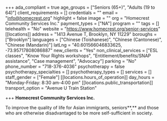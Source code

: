 +++
ada_compliant = true
age_groups = ["Seniors (65+)", "Adults (19 to 64)"]
client_requirements = []
credentials = ""
email = "info@homecrest.org"
highlight = false
image = ""
org = "Homecrest Community Services Inc."
payment_types = ["NA"]
program = ""
tags = []
telehealth = "No"
website = "https://www.homecrest.org/senior-services"
[[locations]]
address = "1413 Avenue T, Brooklyn, NY 11229"
boroughs = ["Brooklyn"]
languages = ["Chinese (Toishanese)", "Chinese (Cantonese)", "Chinese (Mandarin)"]
latLng = "40.601566046833625, -73.95717808086887"
new_clients = "Yes"
non_clinical_services = ["ESL classes", "Know Your Rights workshops", "Entitlement/benefits/SNAP assistance", "Case management", "Advocacy"]
parking = "No"
phone_number = "718-376-4036"
psychotherapy = false
psychotherapy_specialties = []
psychotherapy_types = []
services = []
staff_gender = ["Female"]
[[locations.hours_of_operation]]
day_hours = "Monday-Friday: 8:30 am-4:00 pm"
[[locations.public_transportation]]
transport_option = "Avenue U Train Station"

+++
**Homecrest Community Services Inc.**

To improve the quality of life for Asian immigrants, seniors**,** and those who are otherwise disadvantaged to be more self-sufficient in society.